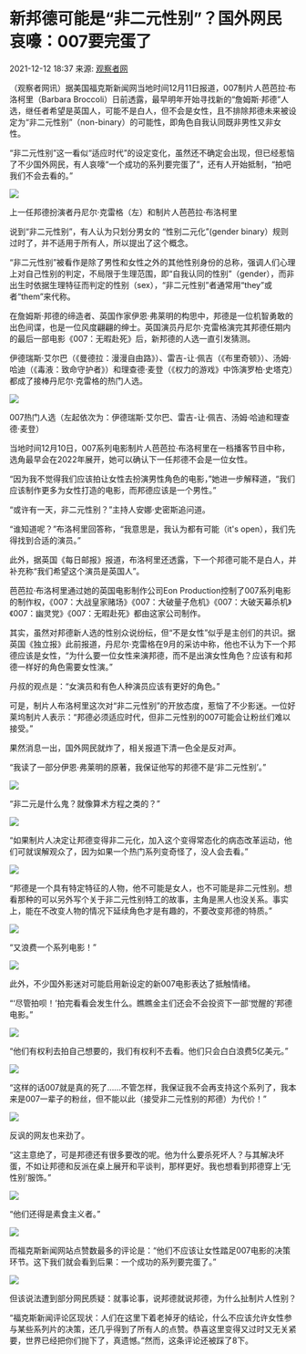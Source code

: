# 新邦德可能是“非二元性别”？国外网民哀嚎：007要完蛋了

2021-12-12 18:37 来源: [观察者网](https://www.guancha.cn/internation/2021_12_12_618231.shtml)

（观察者网讯）据美国福克斯新闻网当地时间12月11日报道，007制片人芭芭拉·布洛柯里（Barbara Broccoli）日前透露，最早明年开始寻找新的“詹姆斯·邦德”人选，继任者希望是英国人，可能不是白人，但不会是女性，且不排除邦德未来被设定为“非二元性别”（non-binary）的可能性，即角色自我认同既非男性又非女性。

“非二元性别”这一看似“适应时代”的设定变化，虽然还不确定会出现，但已经惹恼了不少国外网民，有人哀嚎“一个成功的系列要完蛋了”，还有人开始抵制，“拍吧我们不会去看的。”

![](https://p5.itc.cn/q_70/images03/20211212/203d906e1a7f473da1d38a377d114382.jpeg)

上一任邦德扮演者丹尼尔·克雷格（左）和制片人芭芭拉·布洛柯里

说到“非二元性别”，有人认为只划分男女的 “性别二元化”(gender binary）规则过时了，并不适用于所有人，所以提出了这个概念。

“非二元性别”被看作是除了男性和女性之外的其他性别身份的总称，强调人们心理上对自己性别的判定，不局限于生理范围，即“自我认同的性别”（gender），而非出生时依据生理特征而判定的性别（sex），“非二元性别”者通常用“they”或者“them”来代称。

在詹姆斯·邦德的缔造者、英国作家伊恩·弗莱明的构思中，邦德是一位机智勇敢的出色间谍，也是一位风度翩翩的绅士。英国演员丹尼尔·克雷格演完其邦德任期内的最后一部电影《007：无暇赴死》后，新邦德的人选一直引发猜测。

伊德瑞斯·艾尔巴（《曼德拉：漫漫自由路》）、雷吉-让·佩吉（《布里奇顿》）、汤姆·哈迪（《毒液：致命守护者》）和理查德·麦登（《权力的游戏》中饰演罗柏·史塔克）都成了接棒丹尼尔·克雷格的热门人选。

![](https://p6.itc.cn/q_70/images03/20211212/1ac70e33b2944399aa013dbf6db116a6.jpeg)

007热门人选（左起依次为：伊德瑞斯·艾尔巴、雷吉-让·佩吉、汤姆·哈迪和理查德·麦登）

当地时间12月10日，007系列电影制片人芭芭拉·布洛柯里在一档播客节目中称，选角最早会在2022年展开，她可以确认下一任邦德不会是一位女性。

“因为我不觉得我们应该拍让女性去扮演男性角色的电影，”她进一步解释道，“我们应该制作更多为女性打造的电影，而邦德应该是一个男性。”

“或许有一天，非二元性别？”主持人安娜·史密斯追问道。

“谁知道呢？”布洛柯里回答称，“我意思是，我认为都有可能（it's open），我们先得找到合适的演员。”

此外，据英国《每日邮报》报道，布洛柯里还透露，下一个邦德可能不是白人，并补充称“我们希望这个演员是英国人”。

芭芭拉·布洛柯里通过她的英国电影制作公司Eon Production控制了007系列电影的制作权，《007：大战皇家赌场》《007：大破量子危机》《007：大破天幕杀机》《007：幽灵党》《007：无暇赴死》都由这家公司制作。

其实，虽然对邦德新人选的性别众说纷纭，但“不是女性”似乎是主创们的共识。据英国《独立报》此前报道，丹尼尔·克雷格在9月的采访中称，他也不认为下一个邦德应该是女性，“为什么要一位女性来演邦德，而不是出演女性角色？应该有和邦德一样好的角色需要女性演。”

丹叔的观点是：“女演员和有色人种演员应该有更好的角色。”

可是，制片人布洛柯里这次对“非二元性别”的开放态度，惹恼了不少影迷。一位好莱坞制片人表示：“邦德必须适应时代，但非二元性别的007可能会让粉丝们难以接受。”

果然消息一出，国外网民就炸了，相关报道下清一色全是反对声。

“我读了一部分伊恩·弗莱明的原著，我保证他写的邦德不是‘非二元性别’。”

![](https://p1.itc.cn/q_70/images03/20211212/5cc6918fb38f49f3985c691a203b50e4.png)

“非二元是什么鬼？就像算术方程之类的？”

![](https://p9.itc.cn/q_70/images03/20211212/617e29793b024755ac23286b29c3893b.png)

“如果制片人决定让邦德变得非二元化，加入这个变得常态化的病态改革运动，他们可就误解观众了，因为如果一个热门系列变奇怪了，没人会去看。”

![](https://p7.itc.cn/q_70/images03/20211212/50c0b1853bb941038a55598e5e66540e.png)

“邦德是一个具有特定特征的人物，他不可能是女人，也不可能是非二元性别。想看那种的可以另外写个关于非二元性别特工的故事，主角是黑人也没关系。事实上，能在不改变人物的情况下延续角色才是有趣的，不要改变邦德的特质。”

![](https://p1.itc.cn/q_70/images03/20211212/a09d1191c1774101a386a2308e8b8cb2.png)

“又浪费一个系列电影！”

![](https://p4.itc.cn/q_70/images03/20211212/55cc451a159d4b19ab43ff9242ec3938.png)

此外，不少国外影迷对可能启用新设定的新007电影表达了抵触情绪。

“‘尽管拍呗！’拍完看看会发生什么。瞧瞧金主们还会不会投资下一部‘觉醒的’邦德电影。”

![](https://p1.itc.cn/q_70/images03/20211212/0b696f00cc6f4aacb27023526d6a6b75.png)

“他们有权利去拍自己想要的，我们有权利不去看。他们只会白白浪费5亿美元。”

![](https://p4.itc.cn/q_70/images03/20211212/37970e30070e472287e854c10a53ca7f.png)

“这样的话007就是真的死了……不管怎样，我保证我不会再支持这个系列了，我本来是007一辈子的粉丝，但不能以此（接受非二元性别的邦德）为代价！”

![](https://p7.itc.cn/q_70/images03/20211212/ba51684af51941e0a36a8750005f6dce.png)

反讽的网友也来劲了。

“这主意绝了，可是邦德还有很多要改的呢。他为什么要杀死坏人？与其解决坏蛋，不如让邦德和反派在桌上展开和平谈判，那样更好。我也想看到邦德穿上‘无性别’服饰。”

![](https://p2.itc.cn/q_70/images03/20211212/4fa15565d08a4399b600ade4f1c3162c.png)

“他们还得是素食主义者。”

![](https://p7.itc.cn/q_70/images03/20211212/4278d77673314b358f0b2a847c0c0373.png)

而福克斯新闻网站点赞数最多的评论是：“他们不应该让女性踏足007电影的决策环节。这下我们就会看到后果：一个成功的系列要完蛋了。”

![](https://p9.itc.cn/q_70/images03/20211212/601a8c7900eb4c2296e60e778d1b630d.png)

但该说法遭到部分网民质疑：就事论事，说邦德就说邦德，为什么扯制片人性别？

“福克斯新闻评论区现状：人们在这里下着老掉牙的结论，什么不应该允许女性参与某些系列片的决策，还几乎得到了所有人的点赞。恭喜这里变得又过时又无关紧要，世界已经把你们抛下了，真遗憾。”然而，这条评论还被踩了8下。